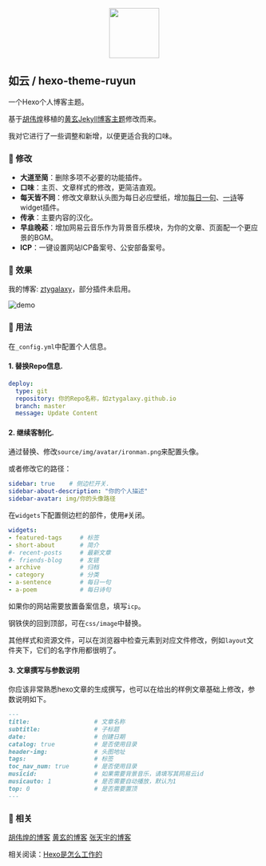 <p align="center">
	<img src="https://pic.tyzhang.top/images/2019/11/08/logo_b.png" width="100px"/>
</p>

##  如云 / hexo-theme-ruyun

一个Hexo个人博客主题。

基于[胡伟煌](http://www.huweihuang.com/)移植的[黄玄Jekyll博客主题](https://github.com/Huxpro/huxpro.github.io)修改而来。

我对它进行了一些调整和新增，以便更适合我的口味。

### 🎨 修改

- **大道至简**：删除多项不必要的功能插件。
- **口味**：主页、文章样式的修改，更简洁直观。
- **每天皆不同**：修改文章默认头图为每日必应壁纸，增加[每日一句](https://hitokoto.cn/api)、[一诗](https://www.jinrishici.com)等widget插件。
- **传承**：主要内容的汉化。
- **早韭晚菘**：增加网易云音乐作为背景音乐模块，为你的文章、页面配一个更应景的BGM。
- **ICP**：一键设置网站ICP备案号、公安部备案号。

### 🌈 效果
我的博客: [ztygalaxy](https://ztygalaxy.github.io)，部分插件未启用。

![demo](https://pic.tyzhang.top/images/2019/11/08/demo.png)

### 🔨 用法

在`_config.yml`中配置个人信息。

#### 1. 替换Repo信息.

```yml
deploy:
  type: git
  repository: 你的Repo名称，如ztygalaxy.github.io
  branch: master
  message: Update Content
```

#### 2. 继续客制化.

通过替换、修改`source/img/avatar/ironman.png`来配置头像。

或者修改它的路径：

```yml
sidebar: true    # 侧边栏开关.
sidebar-about-description: "你的个人描述"
sidebar-avatar: img/你的头像路径
```

在`widgets`下配置侧边栏的部件，使用`#`关闭。

```yml
widgets:
- featured-tags		# 标签
- short-about		# 简介
#- recent-posts		# 最新文章
#- friends-blog		# 友链
- archive			# 归档
- category			# 分类
- a-sentence		# 每日一句
- a-poem			# 每日诗句
```

如果你的网站需要放置备案信息，填写`icp`。

钢铁侠的回到顶部，可在`css/image`中替换。

其他样式和资源文件，可以在浏览器中检查元素到对应文件修改，例如`layout`文件夹下，它们的名字作用都很明了。

#### 3. 文章撰写与参数说明

你应该非常熟悉hexo文章的生成撰写，也可以在给出的样例文章基础上修改，参数说明如下。

```markdown
---
title: 					# 文章名称
subtitle:				# 子标题
date:					# 创建日期
catalog: true			# 是否使用目录
header-img:				# 头图地址
tags:					# 标签
toc_nav_num: true		# 是否使用目录
musicid: 				# 如果需要背景音乐，请填写其网易云id
musicauto: 1			# 是否需要自动播放，默认为1
top: 0					# 是否需要置顶
---
```


### 👦 相关

[胡伟煌的博客](http://www.huweihuang.com/)    [黄玄的博客]( http://huangxuan.me/ )    [张天宇的博客](https://ztygalaxy.github.io)

相关阅读：[Hexo是怎么工作的](http://coderunthings.com/2017/08/20/howhexoworks/)